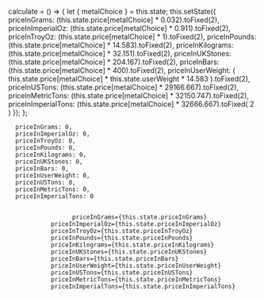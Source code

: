   calculate = () => {
    let { metalChoice } = this.state;
    this.setState({
      priceInGrams: (this.state.price[metalChoice] * 0.032).toFixed(2),
      priceInImperialOz: (this.state.price[metalChoice] * 0.911).toFixed(2),
      priceInTroyOz: (this.state.price[metalChoice] * 1).toFixed(2),
      priceInPounds: (this.state.price[metalChoice] * 14.583).toFixed(2),
      priceInKilograms: (this.state.price[metalChoice] * 32.151).toFixed(2),
      priceInUKStones: (this.state.price[metalChoice] * 204.167).toFixed(2),
      priceInBars: (this.state.price[metalChoice] * 400).toFixed(2),
      priceInUserWeight: (
        this.state.price[metalChoice] *
        this.state.userWeight *
        14.583
      ).toFixed(2),
      priceInUSTons: (this.state.price[metalChoice] * 29166.667).toFixed(2),
      priceInMetricTons: (this.state.price[metalChoice] * 32150.747).toFixed(2),
      priceInImperialTons: (this.state.price[metalChoice] * 32666.667).toFixed(
        2
      )
    });
  };


      priceInGrams: 0,
      priceInImperialOz: 0,
      priceInTroyOz: 0,
      priceInPounds: 0,
      priceInKilograms: 0,
      priceInUKStones: 0,
      priceInBars: 0,
      priceInUserWeight: 0,
      priceInUSTons: 0,
      priceInMetricTons: 0,
      priceInImperialTons: 0


                      priceInGrams={this.state.priceInGrams}
                priceInImperialOz={this.state.priceInImperialOz}
                priceInTroyOz={this.state.priceInTroyOz}
                priceInPounds={this.state.priceInPounds}
                priceInKilograms={this.state.priceInKilograms}
                priceInUKStones={this.state.priceInUKStones}
                priceInBars={this.state.priceInBars}
                priceInUserWeight={this.state.priceInUserWeight}
                priceInUSTons={this.state.priceInUSTons}
                priceInMetricTons={this.state.priceInMetricTons}
                priceInImperialTons={this.state.priceInImperialTons}